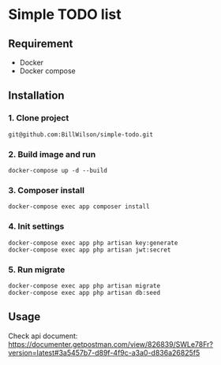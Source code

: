 # Simple TODO list

## Requirement
- Docker
- Docker compose

## Installation

### 1. Clone project
```
git@github.com:BillWilson/simple-todo.git
```

### 2. Build image and run
```
docker-compose up -d --build
```

### 3. Composer install
```
docker-compose exec app composer install
```

### 4. Init settings
```
docker-compose exec app php artisan key:generate
docker-compose exec app php artisan jwt:secret
```

### 5. Run migrate
```
docker-compose exec app php artisan migrate
docker-compose exec app php artisan db:seed
```

## Usage
Check api document: https://documenter.getpostman.com/view/826839/SWLe78Fr?version=latest#3a5457b7-d89f-4f9c-a3a0-d836a26825f5
